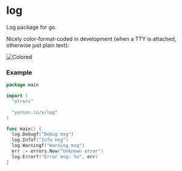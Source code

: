 # log

Log package for go.

Nicely color-format-coded in development (when a TTY is attached, otherwise just plain text):

![Colored](https://i.imgur.com/aMduIBK.png)

### Example

```go
package main

import (
  "errors"

  "yunion.io/x/log"
)

func main() {
  log.Debugf("Debug msg")
  log.Infof("Info msg")
  log.Warningf("Warning msg")
  err := errors.New("Unknown error")
  log.Errorf("Error msg: %v", err)
}
```
